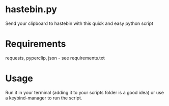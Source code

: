 # hastebin.py

Send your clipboard to hastebin with this quick and easy python script

# Requirements

requests, pyperclip, json - see requirements.txt

# Usage

Run it in your terminal (adding it to your scripts folder is a good idea) or use a keybind-manager to run the script.
